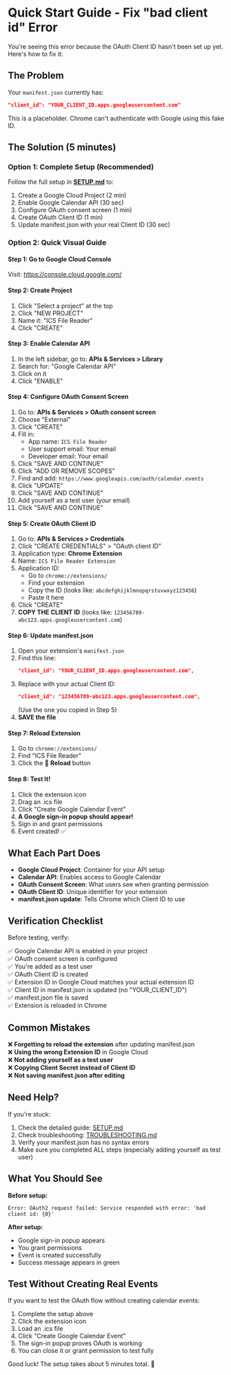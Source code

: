 # Quick Start Guide - Fix "bad client id" Error

You're seeing this error because the OAuth Client ID hasn't been set up yet. Here's how to fix it:

## The Problem

Your `manifest.json` currently has:
```json
"client_id": "YOUR_CLIENT_ID.apps.googleusercontent.com"
```

This is a placeholder. Chrome can't authenticate with Google using this fake ID.

## The Solution (5 minutes)

### Option 1: Complete Setup (Recommended)

Follow the full setup in **[SETUP.md](SETUP.md)** to:
1. Create a Google Cloud Project (2 min)
2. Enable Google Calendar API (30 sec)
3. Configure OAuth consent screen (1 min)
4. Create OAuth Client ID (1 min)
5. Update manifest.json with your real Client ID (30 sec)

### Option 2: Quick Visual Guide

#### Step 1: Go to Google Cloud Console
Visit: https://console.cloud.google.com/

#### Step 2: Create Project
1. Click "Select a project" at the top
2. Click "NEW PROJECT"
3. Name it: "ICS File Reader"
4. Click "CREATE"

#### Step 3: Enable Calendar API
1. In the left sidebar, go to: **APIs & Services > Library**
2. Search for: "Google Calendar API"
3. Click on it
4. Click "ENABLE"

#### Step 4: Configure OAuth Consent Screen
1. Go to: **APIs & Services > OAuth consent screen**
2. Choose "External"
3. Click "CREATE"
4. Fill in:
   - App name: `ICS File Reader`
   - User support email: Your email
   - Developer email: Your email
5. Click "SAVE AND CONTINUE"
6. Click "ADD OR REMOVE SCOPES"
7. Find and add: `https://www.googleapis.com/auth/calendar.events`
8. Click "UPDATE"
9. Click "SAVE AND CONTINUE"
10. Add yourself as a test user (your email)
11. Click "SAVE AND CONTINUE"

#### Step 5: Create OAuth Client ID
1. Go to: **APIs & Services > Credentials**
2. Click "CREATE CREDENTIALS" > "OAuth client ID"
3. Application type: **Chrome Extension**
4. Name: `ICS File Reader Extension`
5. Application ID: 
   - Go to `chrome://extensions/`
   - Find your extension
   - Copy the ID (looks like: `abcdefghijklmnopqrstuvwxyz123456`)
   - Paste it here
6. Click "CREATE"
7. **COPY THE CLIENT ID** (looks like: `123456789-abc123.apps.googleusercontent.com`)

#### Step 6: Update manifest.json
1. Open your extension's `manifest.json`
2. Find this line:
   ```json
   "client_id": "YOUR_CLIENT_ID.apps.googleusercontent.com",
   ```
3. Replace with your actual Client ID:
   ```json
   "client_id": "123456789-abc123.apps.googleusercontent.com",
   ```
   (Use the one you copied in Step 5)
4. **SAVE the file**

#### Step 7: Reload Extension
1. Go to `chrome://extensions/`
2. Find "ICS File Reader"
3. Click the 🔄 **Reload** button

#### Step 8: Test It!
1. Click the extension icon
2. Drag an .ics file
3. Click "Create Google Calendar Event"
4. **A Google sign-in popup should appear!**
5. Sign in and grant permissions
6. Event created! ✅

## What Each Part Does

- **Google Cloud Project**: Container for your API setup
- **Calendar API**: Enables access to Google Calendar
- **OAuth Consent Screen**: What users see when granting permission
- **OAuth Client ID**: Unique identifier for your extension
- **manifest.json update**: Tells Chrome which Client ID to use

## Verification Checklist

Before testing, verify:

✅ Google Calendar API is enabled in your project  
✅ OAuth consent screen is configured  
✅ You're added as a test user  
✅ OAuth Client ID is created  
✅ Extension ID in Google Cloud matches your actual extension ID  
✅ Client ID in manifest.json is updated (no "YOUR_CLIENT_ID")  
✅ manifest.json file is saved  
✅ Extension is reloaded in Chrome  

## Common Mistakes

❌ **Forgetting to reload the extension** after updating manifest.json  
❌ **Using the wrong Extension ID** in Google Cloud  
❌ **Not adding yourself as a test user**  
❌ **Copying Client Secret instead of Client ID**  
❌ **Not saving manifest.json after editing**  

## Need Help?

If you're stuck:
1. Check the detailed guide: [SETUP.md](SETUP.md)
2. Check troubleshooting: [TROUBLESHOOTING.md](TROUBLESHOOTING.md)
3. Verify your manifest.json has no syntax errors
4. Make sure you completed ALL steps (especially adding yourself as test user)

## What You Should See

**Before setup:**
```
Error: OAuth2 request failed: Service responded with error: 'bad client id: {0}'
```

**After setup:**
- Google sign-in popup appears
- You grant permissions
- Event is created successfully
- Success message appears in green

## Test Without Creating Real Events

If you want to test the OAuth flow without creating calendar events:
1. Complete the setup above
2. Click the extension icon
3. Load an .ics file
4. Click "Create Google Calendar Event"
5. The sign-in popup proves OAuth is working
6. You can close it or grant permission to test fully

Good luck! The setup takes about 5 minutes total. 🚀
